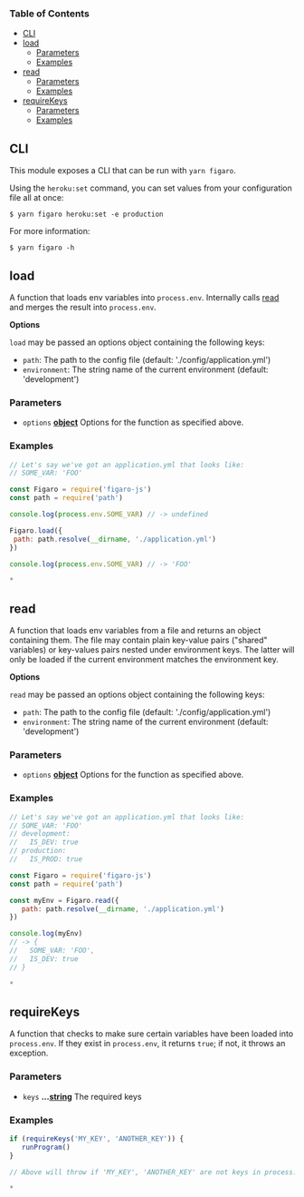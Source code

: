 <!-- Generated by documentation.js. Update this documentation by updating the source code. -->

### Table of Contents

-   [CLI][1]
-   [load][2]
    -   [Parameters][3]
    -   [Examples][4]
-   [read][5]
    -   [Parameters][6]
    -   [Examples][7]
-   [requireKeys][8]
    -   [Parameters][9]
    -   [Examples][10]

## CLI

This module exposes a CLI that can be run with `yarn figaro`.

Using the `heroku:set` command, you can set values from your configuration file all at once:

`$ yarn figaro heroku:set -e production`

For more information:

`$ yarn figaro -h`

## load

A function that loads env variables into `process.env`. 
Internally calls [read][5] and merges the result into `process.env`.

**Options**

`load` may be passed an options object containing the following keys:

-   `path`: The path to the config file (default: './config/application.yml')
-   `environment`: The string name of the current environment (default: 'development')

### Parameters

-   `options` **[object][11]** Options for the function as specified above.

### Examples

```javascript
// Let's say we've got an application.yml that looks like:
// SOME_VAR: 'FOO'

const Figaro = require('figaro-js')
const path = require('path')

console.log(process.env.SOME_VAR) // -> undefined

Figaro.load({
 path: path.resolve(__dirname, './application.yml')
})

console.log(process.env.SOME_VAR) // -> 'FOO'

*
```

## read

A function that loads env variables from a file and returns an object containing them.
The file may contain plain key-value pairs ("shared" variables) or key-values pairs nested under environment keys.
The latter will only be loaded if the current environment matches the environment key.

**Options**

`read` may be passed an options object containing the following keys:

-   `path`: The path to the config file (default: './config/application.yml')
-   `environment`: The string name of the current environment (default: 'development')

### Parameters

-   `options` **[object][11]** Options for the function as specified above.

### Examples

```javascript
// Let's say we've got an application.yml that looks like:
// SOME_VAR: 'FOO'
// development:
//   IS_DEV: true
// production:
//   IS_PROD: true

const Figaro = require('figaro-js')
const path = require('path')

const myEnv = Figaro.read({
   path: path.resolve(__dirname, './application.yml')
})

console.log(myEnv) 
// -> {
//   SOME_VAR: 'FOO',
//   IS_DEV: true
// }

*
```

## requireKeys

A function that checks to make sure certain variables have been loaded into `process.env`.
If they exist in `process.env`, it returns `true`; if not, it throws an exception.

### Parameters

-   `keys` **...[string][12]** The required keys

### Examples

```javascript
if (requireKeys('MY_KEY', 'ANOTHER_KEY')) {
   runProgram()
}

// Above will throw if 'MY_KEY', 'ANOTHER_KEY' are not keys in process.env.

*
```

[1]: #cli

[2]: #load

[3]: #parameters

[4]: #examples

[5]: #read

[6]: #parameters-1

[7]: #examples-1

[8]: #requirekeys

[9]: #parameters-2

[10]: #examples-2

[11]: https://developer.mozilla.org/docs/Web/JavaScript/Reference/Global_Objects/Object

[12]: https://developer.mozilla.org/docs/Web/JavaScript/Reference/Global_Objects/String
